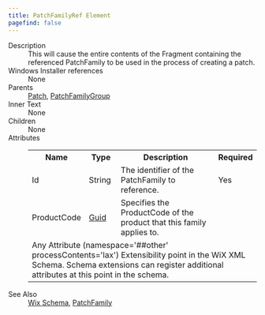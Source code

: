 ```yaml
---
title: PatchFamilyRef Element
pagefind: false
---
```

<dl>
  <dt>Description</dt>
  <dd>                 This will cause the entire contents of the Fragment containing the referenced PatchFamily to be                 used in the process of creating a patch.             </dd>
  <dt>Windows Installer references</dt>
  <dd>None</dd>
  <dt>Parents</dt>
  <dd>
    <a href="../patch/">Patch</a>, <a href="../patchfamilygroup/">PatchFamilyGroup</a></dd>
  <dt>Inner Text</dt>
  <dd>None</dd>
  <dt>Children</dt>
  <dd>None</dd>
  <dt>Attributes</dt>
  <dd>
    <table cellspacing="0" cellpadding="0" class="schema">
      <tr>
        <th width="15%">Name</th>
        <th width="15%">Type</th>
        <th width="65%">Description</th>
        <th width="15%">Required</th>
      </tr>
      <tr>
        <td>Id</td>
        <td>String</td>
        <td>The identifier of the PatchFamily to reference.</td>
        <td>Yes</td>
      </tr>
      <tr>
        <td>ProductCode</td>
        <td><a href="../simple_type_guid/">Guid</a></td>
        <td>Specifies the ProductCode of the product that this family applies to.</td>
        <td>&nbsp;</td>
      </tr>
      <tr>
        <td colspan="4">
          <span class="extension">Any Attribute (namespace='##other' processContents='lax')                      Extensibility point in the WiX XML Schema.  Schema extensions can register additional                     attributes at this point in the schema.                 </span>
        </td>
      </tr>
    </table>
  </dd>
  <dt>See Also</dt>
  <dd>
    <a href="../">Wix Schema</a>, <a href="../patchfamily/">PatchFamily</a></dd>
</dl>
